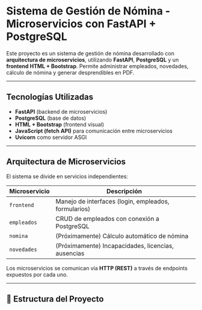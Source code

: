 #  Sistema de Gestión de Nómina - Microservicios con FastAPI + PostgreSQL

Este proyecto es un sistema de gestión de nómina desarrollado con **arquitectura de microservicios**, utilizando **FastAPI**, **PostgreSQL** y un **frontend HTML + Bootstrap**. Permite administrar empleados, novedades, cálculo de nómina y generar desprendibles en PDF.

---

##  Tecnologías Utilizadas

- **FastAPI** (backend de microservicios)
- **PostgreSQL** (base de datos)
- **HTML + Bootstrap** (frontend visual)
- **JavaScript (fetch API)** para comunicación entre microservicios
- **Uvicorn** como servidor ASGI

---

##  Arquitectura de Microservicios

El sistema se divide en servicios independientes:

| Microservicio    | Descripción |
|------------------|-------------|
| `frontend`       | Manejo de interfaces (login, empleados, formularios) |
| `empleados`      | CRUD de empleados con conexión a PostgreSQL |
| `nomina`         | (Próximamente) Cálculo automático de nómina |
| `novedades`      | (Próximamente) Incapacidades, licencias, ausencias |

Los microservicios se comunican vía **HTTP (REST)** a través de endpoints expuestos por cada uno.

---

## 📁 Estructura del Proyecto

